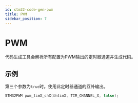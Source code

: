 ```yaml
---
id: stm32-code-gen-pwm
title: PWM
sidebar_position: 7
---
```


# PWM

代码生成工具会解析所有配置为PWM输出的定时器通道并生成代码。

## 示例

第三个参数为`true`时，使用此定时器通道的互补输出。

```cpp
STM32PWM pwm_timX_chX(&htimX, TIM_CHANNEL_X, false);
```
